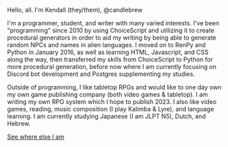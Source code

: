 Hello, all. I'm Kendall (they/them), @candlebrew

I'm a programmer, student, and writer with many varied interests. I've been "programming" since 2010 by using ChoiceScript and utilizing it to create procedural generators in order to aid my writing by being able to generate random NPCs and names in alien languages. I moved on to RenPy and Python in January 2016, as well as learning HTML, Javascript, and CSS along the way, then transferred my skills from ChoiceScript to Python for more procedural generation, before now where I am currently focusing on Discord bot development and Postgres supplementing my studies.

Outside of programming, I like tabletop RPGs and would like to one day own my own game publishing company (both video games & tabletop). I am writing my own RPG system which I hope to publish 2023. I also like video games, reading, music composition (I play Kalimba & Lyre), and language learning. I am currently studying Japanese (I am JLPT N5), Dutch, and Hebrew.

[See where else I am](https://candlebrew.carrd.co/)
